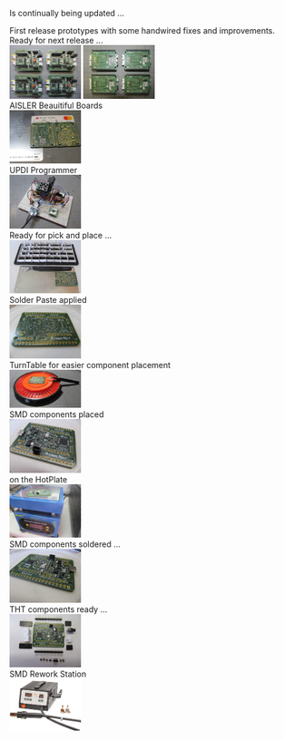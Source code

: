 Is continually being updated ...  

First release prototypes with some handwired fixes and improvements. Ready for next release ...  
<img src="../Images/IMG_3747_20.jpg" alt="Frontside" width="25%">  <img src="../Images/IMG_3750_20.jpg" alt="Backside" width="25%">  
AISLER Beauitiful Boards  
<img src="../Images/IMG_3774_20.jpg" alt="AISLER" width="25%">  
UPDI Programmer  
<img src="../Images/IMG_3770_20.jpg" alt="UPDI" width="25%">  
Ready for pick and place ...  
<img src="../Images/IMG_3608_20.jpg" alt="Pick & Place" width="25%">  
Solder Paste applied  
<img src="../Images/IMG_3610_20.jpg" alt="Solder Paste" width="25%">   
TurnTable for easier component placement   
<img src="../Images/IMG_3777_20.jpg" alt="TurnTable" width="25%">  
SMD components placed  
<img src="../Images/IMG_3611_20.jpg" alt="Placed" width="25%">  
on the HotPlate  
<img src="../Images/IMG_3621_20.jpg" alt="HotPlate" width="25%">  
SMD components soldered ...  
<img src="../Images/IMG_3614_20.jpg" alt="Soldered" width="25%">  
THT components ready ...  
<img src="../Images/IMG_3619_20.jpg" alt="THT" width="25%">  
SMD Rework Station  
<img src="../Images/SMD_Rework_Station.jpg" alt="HotAir" width="25%">  
